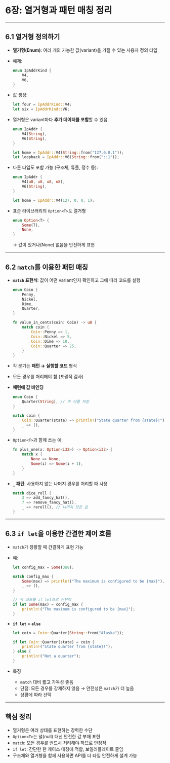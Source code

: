 # 6장: 열거형과 패턴 매칭 정리

---

## 6.1 열거형 정의하기

* **열거형(Enum)**: 여러 개의 가능한 값(variant)을 가질 수 있는 사용자 정의 타입

* 예제:

  ```rust
  enum IpAddrKind {
      V4,
      V6,
  }
  ```

* 값 생성:

  ```rust
  let four = IpAddrKind::V4;
  let six = IpAddrKind::V6;
  ```

* 열거형은 variant마다 **추가 데이터를 포함**할 수 있음

  ```rust
  enum IpAddr {
      V4(String),
      V6(String),
  }

  let home = IpAddr::V4(String::from("127.0.0.1"));
  let loopback = IpAddr::V6(String::from("::1"));
  ```

* 다른 타입도 포함 가능 (구조체, 튜플, 정수 등):

  ```rust
  enum IpAddr {
      V4(u8, u8, u8, u8),
      V6(String),
  }

  let home = IpAddr::V4(127, 0, 0, 1);
  ```

* 표준 라이브러리의 `Option<T>`도 열거형

  ```rust
  enum Option<T> {
      Some(T),
      None,
  }
  ```

  → 값이 있거나(None) 없음을 안전하게 표현

---

## 6.2 `match`를 이용한 패턴 매칭

* **`match` 표현식**: 값이 어떤 variant인지 확인하고 그에 따라 코드를 실행

  ```rust
  enum Coin {
      Penny,
      Nickel,
      Dime,
      Quarter,
  }

  fn value_in_cents(coin: Coin) -> u8 {
      match coin {
          Coin::Penny => 1,
          Coin::Nickel => 5,
          Coin::Dime => 10,
          Coin::Quarter => 25,
      }
  }
  ```

* 각 분기는 **패턴 → 실행할 코드** 형식

* 모든 경우를 처리해야 함 (포괄적 검사)

* **패턴에 값 바인딩**

  ```rust
  enum Coin {
      Quarter(String), // 주 이름 저장
  }

  match coin {
      Coin::Quarter(state) => println!("State quarter from {state}!"),
      _ => (),
  }
  ```

* `Option<T>`과 함께 쓰는 예:

  ```rust
  fn plus_one(x: Option<i32>) -> Option<i32> {
      match x {
          None => None,
          Some(i) => Some(i + 1),
      }
  }
  ```

* **`_` 패턴**: 사용하지 않는 나머지 경우를 처리할 때 사용

  ```rust
  match dice_roll {
      3 => add_fancy_hat(),
      7 => remove_fancy_hat(),
      _ => reroll(), // 나머지 모든 값
  }
  ```

---

## 6.3 `if let`을 이용한 간결한 제어 흐름

* `match`가 장황할 때 간결하게 표현 가능

* 예:

  ```rust
  let config_max = Some(3u8);

  match config_max {
      Some(max) => println!("The maximum is configured to be {max}"),
      _ => (),
  }

  // 위 코드를 if let으로 간단히
  if let Some(max) = config_max {
      println!("The maximum is configured to be {max}");
  }
  ```

* **`if let` + `else`**

  ```rust
  let coin = Coin::Quarter(String::from("Alaska"));

  if let Coin::Quarter(state) = coin {
      println!("State quarter from {state}!");
  } else {
      println!("Not a quarter");
  }
  ```

* 특징

    * `match` 대비 짧고 가독성 좋음
    * 단점: 모든 경우를 강제하지 않음 → 안전성은 `match`가 더 높음
    * 상황에 따라 선택

---

## 핵심 정리

* 열거형은 여러 상태를 표현하는 강력한 수단
* `Option<T>`는 널(null) 대신 안전한 값 부재 표현
* `match`: 모든 경우를 반드시 처리해야 하므로 안정적
* `if let`: 간단한 한 케이스 매칭에 적합, 보일러플레이트 줄임
* 구조체와 열거형을 함께 사용하면 API를 더 타입 안전하게 설계 가능
